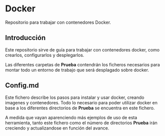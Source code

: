 # Docker

Repositorio para trabajar con contenedores Docker.


## Introducción

Este repositorio sirve de guía para trabajar con contenedores docker, como crearlos, configurarlos y desplegarlos.

Las diferentes carpetas de **Prueba** contendrán los ficheros necesarios para montar todo un entorno de trabajo que será desplagado sobre docker.


## Config.md

Este fichero describe los pasos para instalar y usar docker, creando imagenes y contenedores. Todo lo necesario para poder utilizar docker en base a los diferentes directorios de **Prueba** se encuentra en este fichero.

A medida que vayan aparenciendo más ejemplos de uso de esta herramienta, tanto este fichero como el número de directorios **Prueba** irán creciendo y actualizandose en función del avance. 